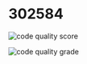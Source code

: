 # 302584

![code quality score](https://www.code-inspector.com/project/24995/score/svg)


![code quality grade](https://www.code-inspector.com/project/24995/status/svg)
